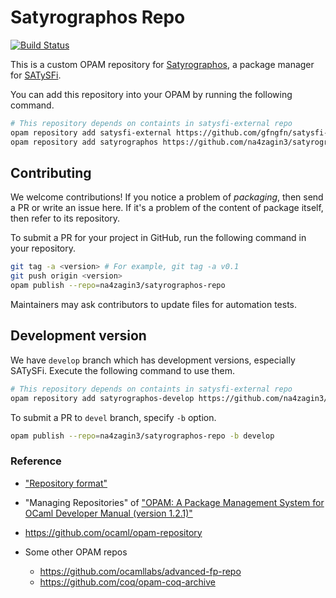 # Satyrographos Repo

[![Build Status](https://github.com/na4zagin3/satyrographos-repo/workflows/CI/badge.svg?branch=master)](https://github.com/na4zagin3/satyrographos-repo/actions?query=workflow%3ACI)

This is a custom OPAM repository for [Satyrographos], a package manager for [SATySFi].

You can add this repository into your OPAM by running the following command.

```sh
# This repository depends on containts in satysfi-external repo
opam repository add satysfi-external https://github.com/gfngfn/satysfi-external-repo.git
opam repository add satyrographos https://github.com/na4zagin3/satyrographos-repo.git
```

## Contributing

We welcome contributions! If you notice a problem of *packaging*, then send a PR or write an issue here. If it's a problem of the content of package itself, then refer to its repository.

To submit a PR for your project in GitHub, run the following command in your repository.

```sh
git tag -a <version> # For example, git tag -a v0.1
git push origin <version>
opam publish --repo=na4zagin3/satyrographos-repo
```

Maintainers may ask contributors to update files for automation tests.

## Development version

We have `develop` branch which has development versions, especially SATySFi.
Execute the following command to use them.

```sh
# This repository depends on containts in satysfi-external repo
opam repository add satyrographos-develop https://github.com/na4zagin3/satyrographos-repo.git#develop
```

To submit a PR to `devel` branch, specify `-b` option.

```sh
opam publish --repo=na4zagin3/satyrographos-repo -b develop
```

### Reference

* ["Repository format"](https://opam.ocaml.org/doc/Manual.html#Repository-format)
* "Managing Repositories" of ["OPAM: A Package Management System for OCaml Developer Manual (version 1.2.1)"](http://opam.ocaml.org/doc/manual/dev-manual.html)
* https://github.com/ocaml/opam-repository
* Some other OPAM repos
    * https://github.com/ocamllabs/advanced-fp-repo
    * https://github.com/coq/opam-coq-archive


  [SATySFi]: https://github.com/gfngfn/SATySFi
  [Satyrographos]: https://github.com/na4zagin3/satyrographos
